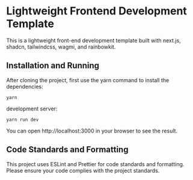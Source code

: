 # Lightweight Frontend Development Template

This is a lightweight front-end development template built with next.js, shadcn, tailwindcss, wagmi, and rainbowkit.

## Installation and Running

After cloning the project, first use the yarn command to install the dependencies:

```
yarn
```

development server:

```
yarn run dev
```

You can open http://localhost:3000 in your browser to see the result.

## Code Standards and Formatting

This project uses ESLint and Prettier for code standards and formatting. Please ensure your code complies with the project standards.
